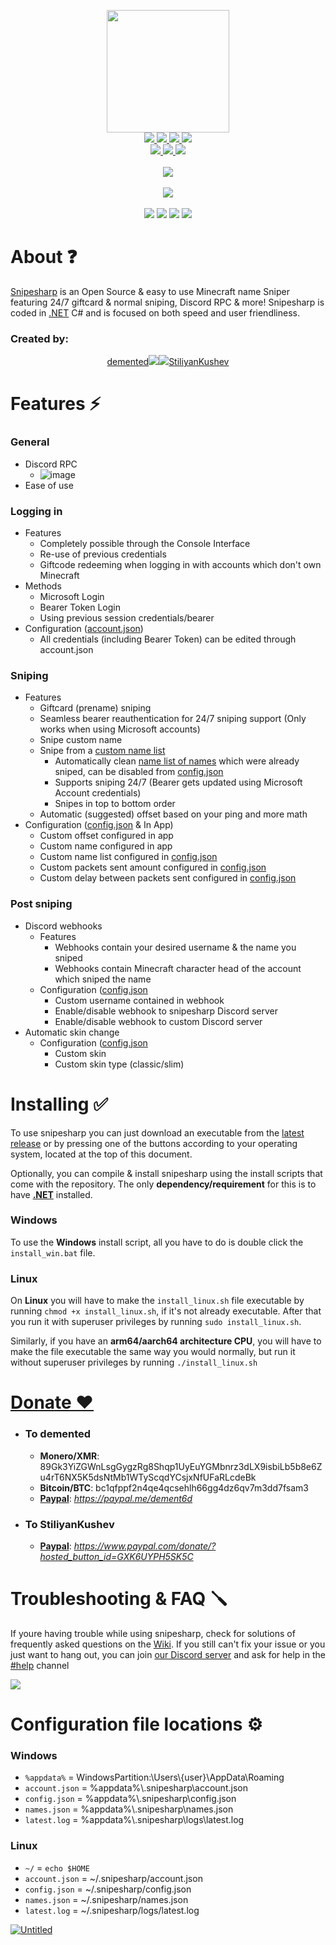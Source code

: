 <p align="center">
  <a href="https://snipesharp.xyz/">
    <img src="https://user-images.githubusercontent.com/93228501/155908335-803039d4-85bc-4407-9a59-5de88ec49d40.png" height="196" width="196">
  </a>
  <br/>
  
  <a href="https://github.com/snipesharp/snipesharp/releases/download/v1.5.5/sha256sums.txt">
    <img src="https://img.shields.io/badge/sha256sums-%231a6eef?style=flat-square"</img>
  </a>
  <a href="https://github.com/snipesharp/snipesharp/releases/download/v1.5.5/snipesharp_linux-x86-64-v1.5.5">
    <img src="https://img.shields.io/badge/_linux-v1.5.5-%231a6eef?style=flat-square&logo=linux&logoWidth=20&logoColor=white"</img>
  </a>
  <a href="https://github.com/snipesharp/snipesharp/releases/download/v1.5.5/snipesharp_mac-os-x86-64-v1.5.5">
    <img src="https://img.shields.io/badge/_mac_os-v1.5.5-%231a6eef?style=flat-square&logo=apple&logoWidth=20&logoColor=white"</img>
  </a>
  <a href="https://github.com/snipesharp/snipesharp/releases/download/v1.5.5/snipesharp_win-x86-64-v1.5.5.exe">
    <img src="https://img.shields.io/badge/_windows-v1.5.5-%231a6eef?style=flat-square&logo=windows&logoWidth=20&logoColor=white"</img>
  </a>
  <br/>
  <a href="https://github.com/snipesharp/snipesharp/releases/download/v1.5.5/snipesharp_linux-arm64-v1.5.5">
    <img src="https://img.shields.io/badge/linux_arm64-v1.5.5-%23015fa1?style=flat-square&logo=linux&logoWidth=20&logoColor=white"</img>
  </a>
  <a href="https://github.com/snipesharp/snipesharp/releases/download/v1.5.5/snipesharp_mac-os-arm64-v1.5.5">
    <img src="https://img.shields.io/badge/mac_os_arm64-v1.5.5-%23015fa1?style=flat-square&logo=apple&logoWidth=20&logoColor=white"</img>
  </a>
  <a href="https://github.com/snipesharp/snipesharp/releases/download/v1.5.5/snipesharp_win-arm64-v1.5.5.exe">
    <img src="https://img.shields.io/badge/windows_arm64-v1.5.5-%23015fa1?style=flat-square&logo=windows&logoWidth=20&logoColor=white"</img>
  </a>
  <br><br>
  <a href="https://snipesharp.xyz/donate/">
    <img src="https://img.shields.io/badge/❤️_donate_❤️-%230b2a53?style=for-the-badge">
  </a>
  <br/><br/>
  <a href="https://discord.gg/ptFvZ8AYuU">
    <img src="https://img.shields.io/discord/943483411597758494?color=567CFF&label=discord&logo=discord&logoColor=ffffff&style=for-the-badge">
  </a>
  <br/><br/>
  <a href="https://github.com/snipesharp/snipesharp/graphs/contributors"><img src="https://img.shields.io/github/contributors/snipesharp/snipesharp?style=flat&color=e17800&label=developers&logo=github"></a>
  <a href="https://github.com/snipesharp/snipesharp/releases"><img src="https://img.shields.io/github/downloads/snipesharp/snipesharp/total?color=1aaf19&logo=github&label=downloads&style=flat"></a>
  <a href="https://github.com/snipesharp/snipesharp/stargazers"><img src="https://img.shields.io/github/stars/snipesharp?color=d7b608&logo=github&style=flat"></a>
  <a href="https://github.com/snipesharp/snipesharp/issues"><img src="https://img.shields.io/github/issues/snipesharp/snipesharp?style=flat&color=0e3351&logo=github"></a>
</p>

# About ❓
<a href="https://snipesharp.xyz/">Snipesharp</a> is an Open Source & easy to use Minecraft name Sniper featuring 24/7 giftcard & normal sniping, Discord RPC & more! Snipesharp is coded in [.NET](https://dotnet.microsoft.com/en-us/) C# and is focused on both speed and user friendliness.

### Created by:

<p align="center">
<a href="https://namemc.com/profile/dement6d.1">demented<img src="https://mc-heads.net/head/a5aee899-2d82-4594-aed1-f547178db6c0/100"></img></a><a href="https://github.com/StiliyanKushev"><img src="https://i.imgur.com/lMWqAlH.png">StiliyanKushev</img></a>
</p>

# Features ⚡
### General
- Discord RPC
    - ![image](https://user-images.githubusercontent.com/93228501/155626988-fed009c7-9e79-47a9-9d9d-22b86e3295eb.png)
- Ease of use
### Logging in
- Features
  - Completely possible through the Console Interface
  - Re-use of previous credentials
  - Giftcode redeeming when logging in with accounts which don't own Minecraft
- Methods
  - Microsoft Login
  - Bearer Token Login
  - Using previous session credentials/bearer
- Configuration ([account.json](#configuration-file-locations-%EF%B8%8F))
  - All credentials (including Bearer Token) can be edited through account.json
### Sniping
- Features
  - Giftcard (prename) sniping
  - Seamless bearer reauthentication for 24/7 sniping support (Only works when using Microsoft accounts)
  - Snipe custom name
  - Snipe from a [custom name list](#configuration-file-locations-%EF%B8%8F)
    - Automatically clean [name list of names](#configuration-file-locations-%EF%B8%8F) which were already sniped, can be disabled from [config.json](#configuration-file-locations-%EF%B8%8F)
    - Supports sniping 24/7 (Bearer gets updated using Microsoft Account credentials)
    - Snipes in top to bottom order
  - Automatic (suggested) offset based on your ping and more math
- Configuration ([config.json](#configuration-file-locations-%EF%B8%8F) & In App)
  - Custom offset configured in app
  - Custom name configured in app
  - Custom name list configured in [config.json](#configuration-file-locations-%EF%B8%8F)
  - Custom packets sent amount configured in [config.json](#configuration-file-locations-%EF%B8%8F)
  - Custom delay between packets sent configured in [config.json](#configuration-file-locations-%EF%B8%8F)
### Post sniping
- Discord webhooks
  - Features
    - Webhooks contain your desired username & the name you sniped
    - Webhooks contain Minecraft character head of the account which sniped the name
  - Configuration ([config.json](#configuration-file-locations-%EF%B8%8F)
    - Custom username contained in webhook
    - Enable/disable webhook to snipesharp Discord server
    - Enable/disable webhook to custom Discord server
- Automatic skin change
  - Configuration ([config.json](#configuration-file-locations-%EF%B8%8F)
    - Custom skin
    - Custom skin type (classic/slim)

# Installing ✅
To use snipesharp you can just download an executable from the [latest release](https://github.com/snipesharp/snipesharp/releases/tag/v1.5.5) or by pressing one of the buttons according to your operating system, located at the top of this document.

Optionally, you can compile & install snipesharp using the install scripts that come with the repository. The only **dependency/requirement** for this is to have **[.NET](https://dotnet.microsoft.com/en-us/)** installed.

### Windows
To use the **Windows** install script, all you have to do is double click the `install_win.bat` file.

### Linux
On **Linux** you will have to make the `install_linux.sh` file executable by running `chmod +x install_linux.sh`, if it's not already executable. After that you run it with superuser privileges by running `sudo install_linux.sh`.

Similarly, if you have an **arm64/aarch64 architecture CPU**, you will have to make the file executable the same way you would normally, but run it without superuser privileges by running `./install_linux.sh`

# <a href="https://snipesharp.xyz/donate/">Donate ❤️</a>
- ### To demented
  - **Monero/XMR**: 89Gk3YiZGWnLsgGygzRg8Shqp1UyEuYGMbnrz3dLX9isbiLb5b8e6Zu4rT6NX5K5dsNtMb1WTyScqdYCsjxNfUFaRLcdeBk
  - **Bitcoin/BTC**: bc1qfppf2n4qe4qcsehlh66gg4dz6qv7m3dd7fsam3
  - **[Paypal](https://paypal.me/dement6d)**: _https://paypal.me/dement6d_
- ### To StiliyanKushev
  - **[Paypal](https://www.paypal.com/donate/?hosted_button_id=GXK6UYPH5SK5C)**: _https://www.paypal.com/donate/?hosted_button_id=GXK6UYPH5SK5C_

# Troubleshooting & FAQ 🪛
If youre having trouble while using snipesharp, check for solutions of frequently asked questions on the [Wiki](https://github.com/snipesharp/snipesharp/wiki).
If you still can't fix your issue or you just want to hang out, you can join [our Discord server](https://discord.gg/ptFvZ8AYuU) and ask for help in the [#help](https://discord.com/channels/943483411597758494/943583091878932491) channel

<a href="https://discord.gg/ptFvZ8AYuU">
    <img src="https://img.shields.io/discord/943483411597758494?color=567CFF&label=discord&logo=discord&logoColor=ffffff&style=for-the-badge">
</a>

# Configuration file locations ⚙️
### Windows
- `%appdata%` = WindowsPartition:\\Users\\{user}\\AppData\\Roaming
- `account.json` = %appdata%\\.snipesharp\\account.json
- `config.json` = %appdata%\\.snipesharp\\config.json
- `names.json` = %appdata%\\.snipesharp\\names.json
- `latest.log` = %appdata%\\.snipesharp\\logs\\latest.log
### Linux
- `~/` = `echo $HOME`
- `account.json` = ~/.snipesharp/account.json
- `config.json` = ~/.snipesharp/config.json
- `names.json` = ~/.snipesharp/names.json
- `latest.log` = ~/.snipesharp/logs/latest.log

<a href="https://snipesharp.xyz/">![Untitled](https://user-images.githubusercontent.com/93228501/155002588-ab6d285d-2a5d-4ba1-86ac-85a35a253289.gif)</a>
